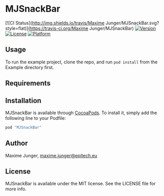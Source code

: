 # MJSnackBar

[![CI Status](http://img.shields.io/travis/Maxime Junger/MJSnackBar.svg?style=flat)](https://travis-ci.org/Maxime Junger/MJSnackBar)
[![Version](https://img.shields.io/cocoapods/v/MJSnackBar.svg?style=flat)](http://cocoapods.org/pods/MJSnackBar)
[![License](https://img.shields.io/cocoapods/l/MJSnackBar.svg?style=flat)](http://cocoapods.org/pods/MJSnackBar)
[![Platform](https://img.shields.io/cocoapods/p/MJSnackBar.svg?style=flat)](http://cocoapods.org/pods/MJSnackBar)

## Usage

To run the example project, clone the repo, and run `pod install` from the Example directory first.

## Requirements

## Installation

MJSnackBar is available through [CocoaPods](http://cocoapods.org). To install
it, simply add the following line to your Podfile:

```ruby
pod "MJSnackBar"
```

## Author

Maxime Junger, maxime.junger@epitech.eu

## License

MJSnackBar is available under the MIT license. See the LICENSE file for more info.
